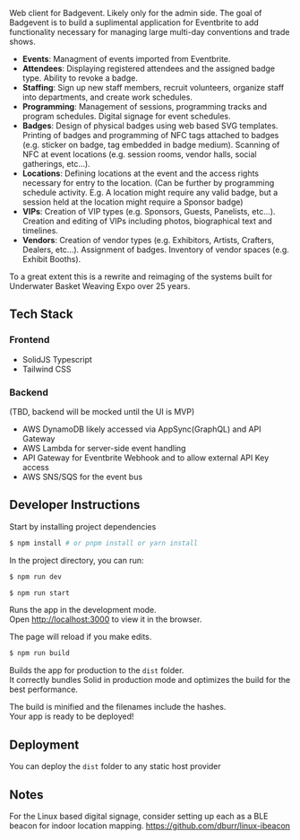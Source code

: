 Web client for Badgevent. Likely only for the admin side. The goal of Badgevent is to build a suplimental application for Eventbrite to add functionality necessary for managing large multi-day conventions and trade shows.

- **Events**: Managment of events imported from Eventbrite.
- **Attendees**: Displaying registered attendees and the assigned badge type. Ability to revoke a badge.
- **Staffing**: Sign up new staff members, recruit volunteers, organize staff into departments, and create work schedules.
- **Programming**: Management of sessions, programming tracks and program schedules. Digital signage for event schedules.
- **Badges**: Design of physical badges using web based SVG templates. Printing of badges and programming of NFC tags attached to badges (e.g. sticker on badge, tag embedded in badge medium). Scanning of NFC at event locations (e.g. session rooms, vendor halls, social gatherings, etc...).
- **Locations**: Defining locations at the event and the access rights necessary for entry to the location. (Can be further by programming schedule activity. E.g. A location might require any valid badge, but a session held at the location might require a Sponsor badge)
- **VIPs**: Creation of VIP types (e.g. Sponsors, Guests, Panelists, etc...). Creation and editing of VIPs including photos, biographical text and timelines.
- **Vendors**: Creation of vendor types (e.g. Exhibitors, Artists, Crafters, Dealers, etc...). Assignment of badges. Inventory of vendor spaces (e.g. Exhibit Booths).

To a great extent this is a rewrite and reimaging of the systems built for Underwater Basket Weaving Expo over 25 years.

## Tech Stack

### Frontend

- SolidJS Typescript
- Tailwind CSS

### Backend

(TBD, backend will be mocked until the UI is MVP)

- AWS DynamoDB likely accessed via AppSync(GraphQL) and API Gateway
- AWS Lambda for server-side event handling
- API Gateway for Eventbrite Webhook and to allow external API Key access
- AWS SNS/SQS for the event bus

## Developer Instructions

Start by installing project dependencies

```bash
$ npm install # or pnpm install or yarn install
```

In the project directory, you can run:

```bash
$ npm run dev
```

```bash
$ npm run start
```

Runs the app in the development mode.<br>
Open [http://localhost:3000](http://localhost:3000) to view it in the browser.

The page will reload if you make edits.<br>

```bash
$ npm run build
```

Builds the app for production to the `dist` folder.<br>
It correctly bundles Solid in production mode and optimizes the build for the best performance.

The build is minified and the filenames include the hashes.<br>
Your app is ready to be deployed!

## Deployment

You can deploy the `dist` folder to any static host provider

## Notes

For the Linux based digital signage, consider setting up each as a BLE beacon for indoor location mapping. https://github.com/dburr/linux-ibeacon
